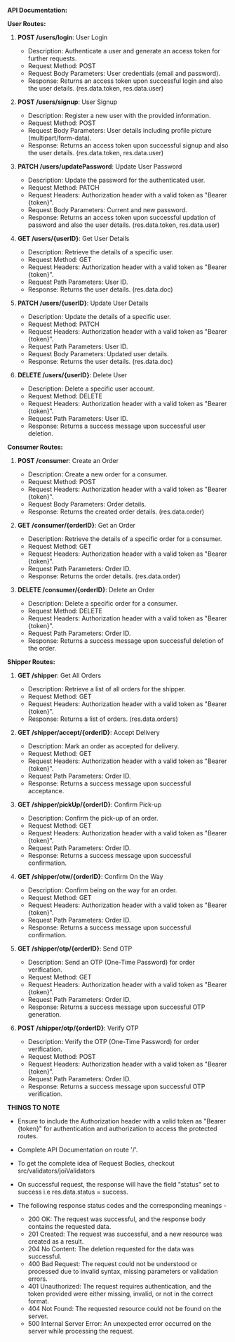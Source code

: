 **API Documentation:**

**User Routes:**

1. **POST /users/login**: User Login
   - Description: Authenticate a user and generate an access token for further requests.
   - Request Method: POST
   - Request Body Parameters: User credentials (email and password).
   - Response: Returns an access token upon successful login and also the user details. (res.data.token, res.data.user)

2. **POST /users/signup**: User Signup
   - Description: Register a new user with the provided information.
   - Request Method: POST
   - Request Body Parameters: User details including profile picture (multipart/form-data).
   - Response: Returns an access token upon successful signup and also the user details. (res.data.token, res.data.user)

3. **PATCH /users/updatePassword**: Update User Password
   - Description: Update the password for the authenticated user.
   - Request Method: PATCH
   - Request Headers: Authorization header with a valid token as "Bearer {token}".
   - Request Body Parameters: Current and new password.
   - Response:  Returns an access token upon successful updation of password and also the user details. (res.data.token, res.data.user)

4. **GET /users/{userID}**: Get User Details
   - Description: Retrieve the details of a specific user.
   - Request Method: GET
   - Request Headers: Authorization header with a valid token as "Bearer {token}".
   - Request Path Parameters: User ID.
   - Response: Returns the user details. (res.data.doc)

5. **PATCH /users/{userID}**: Update User Details
   - Description: Update the details of a specific user.
   - Request Method: PATCH
   - Request Headers: Authorization header with a valid token as "Bearer {token}".
   - Request Path Parameters: User ID.
   - Request Body Parameters: Updated user details.
   - Response: Returns the user details. (res.data.doc)

6. **DELETE /users/{userID}**: Delete User
   - Description: Delete a specific user account.
   - Request Method: DELETE
   - Request Headers: Authorization header with a valid token as "Bearer {token}".
   - Request Path Parameters: User ID.
   - Response: Returns a success message upon successful user deletion.


**Consumer Routes:**

1. **POST /consumer**: Create an Order
   - Description: Create a new order for a consumer.
   - Request Method: POST
   - Request Headers: Authorization header with a valid token as "Bearer {token}".
   - Request Body Parameters: Order details.
   - Response: Returns the created order details. (res.data.order)

2. **GET /consumer/{orderID}**: Get an Order
   - Description: Retrieve the details of a specific order for a consumer.
   - Request Method: GET
   - Request Headers: Authorization header with a valid token as "Bearer {token}".
   - Request Path Parameters: Order ID.
   - Response: Returns the order details.  (res.data.order)

3. **DELETE /consumer/{orderID}**: Delete an Order
   - Description: Delete a specific order for a consumer.
   - Request Method: DELETE
   - Request Headers: Authorization header with a valid token as "Bearer {token}".
   - Request Path Parameters: Order ID.
   - Response: Returns a success message upon successful deletion of the order.


**Shipper Routes:**

1. **GET /shipper**: Get All Orders
   - Description: Retrieve a list of all orders for the shipper.
   - Request Method: GET
   - Request Headers: Authorization header with a valid token as "Bearer {token}".
   - Response: Returns a list of orders. (res.data.orders)

2. **GET /shipper/accept/{orderID}**: Accept Delivery
   - Description: Mark an order as accepted for delivery.
   - Request Method: GET
   - Request Headers: Authorization header with a valid token as "Bearer {token}".
   - Request Path Parameters: Order ID.
   - Response: Returns a success message upon successful acceptance.

3. **GET /shipper/pickUp/{orderID}**: Confirm Pick-up
   - Description: Confirm the pick-up of an order.
   - Request Method: GET
   - Request Headers: Authorization header with a valid token as "Bearer {token}".
   - Request Path Parameters: Order ID.
   - Response: Returns a success message upon successful confirmation.

4. **GET /shipper/otw/{orderID}**: Confirm On the Way
   - Description: Confirm being on the way for an order.
   - Request Method: GET
   - Request Headers: Authorization header with a valid token as "Bearer {token}".
   - Request Path Parameters: Order ID.
   - Response: Returns a success message upon successful confirmation.

5. **GET /shipper/otp/{orderID}**: Send OTP
   - Description: Send an OTP (One-Time Password) for order verification.
   - Request Method: GET
   - Request Headers: Authorization header with a valid token as "Bearer {token}".
   - Request Path Parameters: Order ID.
   - Response: Returns a success message upon successful OTP generation.

6. **POST /shipper/otp/{orderID}**: Verify OTP
   - Description: Verify the OTP (One-Time Password) for order verification.
   - Request Method: POST
   - Request Headers: Authorization header with a valid token as "Bearer {token}".
   - Request Path Parameters: Order ID.
   - Response: Returns a success message upon successful OTP verification.


**THINGS TO NOTE**

- Ensure to include the Authorization header with a valid token as "Bearer {token}" for authentication and authorization to access the protected routes.

- Complete API Documentation on route '/'.

- To get the complete idea of Request Bodies, checkout src/validators/joiValidators

- On successful request, the response will have the field "status" set to success i.e res.data.status = success.

- The following response status codes and the corresponding meanings - 

    - 200 OK: The request was successful, and the response body contains the requested data.
    - 201 Created: The request was successful, and a new resource was created as a result.
    - 204 No Content: The deletion requested for the data was successful.
    - 400 Bad Request: The request could not be understood or processed due to invalid syntax, missing parameters or validation errors.
    - 401 Unauthorized: The request requires authentication, and the token provided were either missing, invalid, or not in the correct format.
    - 404 Not Found: The requested resource could not be found on the server.
    - 500 Internal Server Error: An unexpected error occurred on the server while processing the request.



